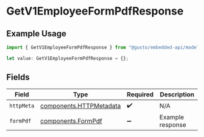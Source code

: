 # GetV1EmployeeFormPdfResponse

## Example Usage

```typescript
import { GetV1EmployeeFormPdfResponse } from "@gusto/embedded-api/models/operations/getv1employeeformpdf.js";

let value: GetV1EmployeeFormPdfResponse = {};
```

## Fields

| Field                                                              | Type                                                               | Required                                                           | Description                                                        |
| ------------------------------------------------------------------ | ------------------------------------------------------------------ | ------------------------------------------------------------------ | ------------------------------------------------------------------ |
| `httpMeta`                                                         | [components.HTTPMetadata](../../models/components/httpmetadata.md) | :heavy_check_mark:                                                 | N/A                                                                |
| `formPdf`                                                          | [components.FormPdf](../../models/components/formpdf.md)           | :heavy_minus_sign:                                                 | Example response                                                   |